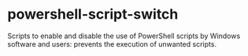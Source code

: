 # powershell-script-switch
Scripts to enable and disable the use of PowerShell scripts by Windows software and users: prevents the execution of unwanted scripts.
